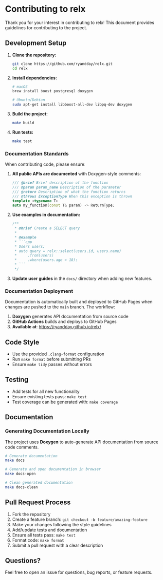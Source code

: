 # Contributing to relx

Thank you for your interest in contributing to relx! This document provides guidelines for contributing to the project.

## Development Setup

1. **Clone the repository:**
   ```bash
   git clone https://github.com/ryandday/relx.git
   cd relx
   ```

2. **Install dependencies:**
   ```bash
   # macOS
   brew install boost postgresql doxygen

   # Ubuntu/Debian  
   sudo apt-get install libboost-all-dev libpq-dev doxygen
   ```

3. **Build the project:**
   ```bash
   make build
   ```

4. **Run tests:**
   ```bash
   make test
   ```

### Documentation Standards

When contributing code, please ensure:

1. **All public APIs are documented** with Doxygen-style comments:
   ```cpp
   /// @brief Brief description of the function
   /// @param param_name Description of the parameter
   /// @return Description of what the function returns
   /// @throws ExceptionType When this exception is thrown
   template <typename T>
   auto my_function(const T& param) -> ReturnType;
   ```

2. **Use examples in documentation:**
   ```cpp
   /**
    * @brief Create a SELECT query
    * 
    * @example
    * ```cpp
    * Users users;
    * auto query = relx::select(users.id, users.name)
    *     .from(users)
    *     .where(users.age > 18);
    * ```
    */
   ```

3. **Update user guides** in the `docs/` directory when adding new features.

### Documentation Deployment

Documentation is automatically built and deployed to GitHub Pages when changes are pushed to the `main` branch. The workflow:

1. **Doxygen** generates API documentation from source code
2. **GitHub Actions** builds and deploys to GitHub Pages  
3. **Available at**: https://ryandday.github.io/relx/

## Code Style

- Use the provided `.clang-format` configuration
- Run `make format` before submitting PRs
- Ensure `make tidy` passes without errors

## Testing

- Add tests for all new functionality
- Ensure existing tests pass: `make test`
- Test coverage can be generated with: `make coverage`

## Documentation

### Generating Documentation Locally

The project uses **Doxygen** to auto-generate API documentation from source code comments.

```bash
# Generate documentation
make docs

# Generate and open documentation in browser
make docs-open

# Clean generated documentation
make docs-clean
```

## Pull Request Process

1. Fork the repository
2. Create a feature branch: `git checkout -b feature/amazing-feature`
3. Make your changes following the style guidelines
4. Add/update tests and documentation  
5. Ensure all tests pass: `make test`
6. Format code: `make format`
7. Submit a pull request with a clear description

## Questions?

Feel free to open an issue for questions, bug reports, or feature requests. 